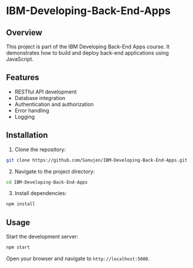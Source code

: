 # IBM-Developing-Back-End-Apps

## Overview
This project is part of the IBM Developing Back-End Apps course. It demonstrates how to build and deploy back-end applications using JavaScript.

## Features
- RESTful API development
- Database integration
- Authentication and authorization
- Error handling
- Logging

## Installation
1. Clone the repository:
```bash
git clone https://github.com/Sanujen/IBM-Developing-Back-End-Apps.git
```

2. Navigate to the project directory:
```bash
cd IBM-Developing-Back-End-Apps
```

3. Install dependencies:
```bash
npm install
```

## Usage

Start the development server:
```bash
npm start
```
Open your browser and navigate to `http://localhost:5000`.



